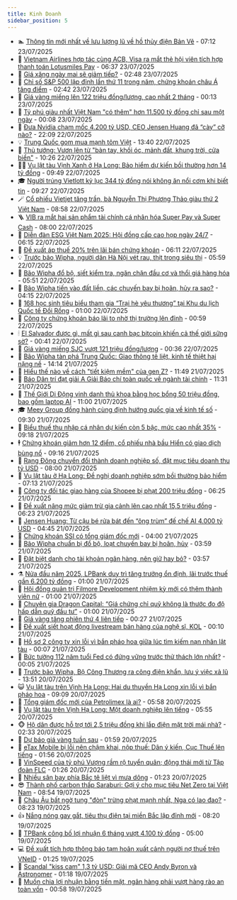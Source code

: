 ```yaml
---
title: Kinh Doanh
sidebar_position: 5
---
```


<!-- dantri-kinh-doanh:START -->
- 🏊 [Thông tin mới nhất về lưu lượng lũ về hồ thủy điện Bản Vẽ](https://dantri.com.vn/kinh-doanh/thong-tin-moi-nhat-ve-luu-luong-lu-ve-ho-thuy-dien-ban-ve-20250723115210202.htm) - 07:12 23/07/2025
- 🦆 [Vietnam Airlines hợp tác cùng ACB, Visa ra mắt thẻ hội viên tích hợp thanh toán Lotusmiles Pay](https://dantri.com.vn/kinh-doanh/vietnam-airlines-hop-tac-cung-acb-visa-ra-mat-the-hoi-vien-tich-hop-thanh-toan-lotusmiles-pay-20250723122814161.htm) - 06:37 23/07/2025
- 🦄 [Giá xăng ngày mai sẽ giảm tiếp?](https://dantri.com.vn/kinh-doanh/gia-xang-ngay-mai-se-giam-tiep-20250722233435406.htm) - 02:48 23/07/2025
- 🌝 [Chỉ số S&amp;P 500 lập đỉnh lần thứ 11 trong năm, chứng khoán châu Á tăng điểm](https://dantri.com.vn/kinh-doanh/chi-so-sp-500-lap-dinh-lan-thu-11-trong-nam-chung-khoan-chau-a-tang-diem-20250723073422948.htm) - 02:42 23/07/2025
- 💃 [Giá vàng miếng lên 122 triệu đồng/lượng, cao nhất 2 tháng](https://dantri.com.vn/kinh-doanh/gia-vang-mieng-len-122-trieu-dongluong-cao-nhat-2-thang-20250723015454268.htm) - 00:13 23/07/2025
- 🦏 [Tỷ phú giàu nhất Việt Nam &quot;có thêm&quot; hơn 11.500 tỷ đồng chỉ sau một ngày](https://dantri.com.vn/kinh-doanh/ty-phu-giau-nhat-viet-nam-co-them-hon-11500-ty-dong-chi-sau-mot-ngay-20250723065259842.htm) - 00:08 23/07/2025
- 🦩 [Đưa Nvidia chạm mốc 4.200 tỷ USD, CEO Jensen Huang đã “cày” cỡ nào?](https://dantri.com.vn/kinh-doanh/dua-nvidia-cham-moc-4200-ty-usd-ceo-jensen-huang-da-cay-co-nao-20250722203645750.htm) - 22:09 22/07/2025
- 💡 [Trung Quốc gom mua mạnh tôm Việt](https://dantri.com.vn/kinh-doanh/trung-quoc-gom-mua-manh-tom-viet-20250722184537115.htm) - 13:40 22/07/2025
- 🌊 [Thủ tướng: Vươn lên từ &quot;bàn tay, khối óc, mảnh đất, khung trời, cửa biển&quot;](https://dantri.com.vn/kinh-doanh/thu-tuong-vuon-len-tu-ban-tay-khoi-oc-manh-dat-khung-troi-cua-bien-20250722165737039.htm) - 10:26 22/07/2025
- 🧑‍💻 [Vụ lật tàu Vịnh Xanh ở Hạ Long: Bảo hiểm dự kiến bồi thường hơn 14 tỷ đồng](https://dantri.com.vn/kinh-doanh/vu-lat-tau-vinh-xanh-o-ha-long-bao-hiem-du-kien-boi-thuong-hon-14-ty-dong-20250722163349760.htm) - 09:49 22/07/2025
- 🎓 [Người trúng Vietlott kỷ lục 344 tỷ đồng nói không ăn nổi cơm khi biết tin](https://dantri.com.vn/kinh-doanh/nguoi-trung-vietlott-ky-luc-344-ty-dong-noi-khong-an-noi-com-khi-biet-tin-20250722161726544.htm) - 09:27 22/07/2025
- 🪄 [Cổ phiếu Vietjet tăng trần, bà Nguyễn Thị Phương Thảo giàu thứ 2 Việt Nam](https://dantri.com.vn/kinh-doanh/co-phieu-vietjet-tang-tran-ba-nguyen-thi-phuong-thao-giau-thu-2-viet-nam-20250722155006900.htm) - 08:58 22/07/2025
- 🪜 [VIB ra mắt hai sản phẩm tài chính cá nhân hóa Super Pay và Super Cash](https://dantri.com.vn/kinh-doanh/vib-ra-mat-hai-san-pham-tai-chinh-ca-nhan-hoa-super-pay-va-super-cash-20250722134707924.htm) - 08:00 22/07/2025
- 🦄 [Diễn đàn ESG Việt Nam 2025: Hội đồng cấp cao họp ngày 24/7](https://dantri.com.vn/kinh-doanh/dien-dan-esg-viet-nam-2025-hoi-dong-cap-cao-hop-ngay-247-20250721204119000.htm) - 06:15 22/07/2025
- 💯 [Đề xuất áp thuế 20% trên lãi bán chứng khoán](https://dantri.com.vn/kinh-doanh/de-xuat-ap-thue-20-tren-lai-ban-chung-khoan-20250722115252548.htm) - 06:11 22/07/2025
- 💡 [Trước bão Wipha, người dân Hà Nội vét rau, thịt trong siêu thị](https://dantri.com.vn/kinh-doanh/truoc-bao-wipha-nguoi-dan-ha-noi-vet-rau-thit-trong-sieu-thi-20250722114540663.htm) - 05:59 22/07/2025
- 🧰 [Bão Wipha đổ bộ, siết kiểm tra, ngăn chặn đầu cơ và thổi giá hàng hóa](https://dantri.com.vn/kinh-doanh/bao-wipha-do-bo-siet-kiem-tra-ngan-chan-dau-co-va-thoi-gia-hang-hoa-20250722123331852.htm) - 05:51 22/07/2025
- 🎊 [Bão Wipha tiến vào đất liền, các chuyến bay bị hoãn, hủy ra sao?](https://dantri.com.vn/kinh-doanh/bao-wipha-tien-vao-dat-lien-cac-chuyen-bay-bi-hoan-huy-ra-sao-20250722010533610.htm) - 04:15 22/07/2025
- 🔭 [168 học sinh tiêu biểu tham gia “Trại hè yêu thương” tại Khu du lịch Quốc tế Đồi Rồng](https://dantri.com.vn/kinh-doanh/168-hoc-sinh-tieu-bieu-tham-gia-trai-he-yeu-thuong-tai-khu-du-lich-quoc-te-doi-rong-20250721174217534.htm) - 01:00 22/07/2025
- 💼 [Công ty chứng khoán báo lãi to nhờ thị trường lên đỉnh](https://dantri.com.vn/kinh-doanh/cong-ty-chung-khoan-bao-lai-to-nho-thi-truong-len-dinh-20250721111928158.htm) - 00:59 22/07/2025
- 🕯 [El Salvador được gì, mất gì sau canh bạc bitcoin khiến cả thế giới sững sờ?](https://dantri.com.vn/kinh-doanh/el-salvador-duoc-gi-mat-gi-sau-canh-bac-bitcoin-khien-ca-the-gioi-sung-so-20250722020317054.htm) - 00:41 22/07/2025
- 🫣 [Giá vàng miếng SJC vượt 121 triệu đồng/lượng](https://dantri.com.vn/kinh-doanh/gia-vang-mieng-sjc-vuot-121-trieu-dongluong-20250721235926645.htm) - 00:36 22/07/2025
- 🤠 [Bão Wipha tàn phá Trung Quốc: Giao thông tê liệt, kinh tế thiệt hại nặng nề](https://dantri.com.vn/kinh-doanh/bao-wipha-tan-pha-trung-quoc-giao-thong-te-liet-kinh-te-thiet-hai-nang-ne-20250721194444163.htm) - 14:14 21/07/2025
- 🌈 [Hiểu thế nào về cách &quot;tiết kiệm mềm&quot; của gen Z?](https://dantri.com.vn/kinh-doanh/hieu-the-nao-ve-cach-tiet-kiem-mem-cua-gen-z-20250714084708762.htm) - 11:49 21/07/2025
- 🦅 [Báo Dân trí đạt giải A Giải Báo chí toàn quốc về ngành tài chính](https://dantri.com.vn/kinh-doanh/bao-dan-tri-dat-giai-a-giai-bao-chi-toan-quoc-ve-nganh-tai-chinh-20250721180302536.htm) - 11:31 21/07/2025
- 🌁 [Thế Giới Di Động vinh danh thủ khoa bằng học bổng 50 triệu đồng, bao gồm laptop AI](https://dantri.com.vn/kinh-doanh/the-gioi-di-dong-vinh-danh-thu-khoa-bang-hoc-bong-50-trieu-dong-bao-gom-laptop-ai-20250721165821766.htm) - 11:00 21/07/2025
- 🎓 [Meey Group đồng hành cùng định hướng quốc gia về kinh tế số](https://dantri.com.vn/kinh-doanh/meey-group-dong-hanh-cung-dinh-huong-quoc-gia-ve-kinh-te-so-20250721154331741.htm) - 09:30 21/07/2025
- 📝 [Biểu thuế thu nhập cá nhân dự kiến còn 5 bậc, mức cao nhất 35%](https://dantri.com.vn/kinh-doanh/bieu-thue-thu-nhap-ca-nhan-du-kien-con-5-bac-muc-cao-nhat-35-20250721145803787.htm) - 09:18 21/07/2025
- 🕴 [Chứng khoán giảm hơn 12 điểm, cổ phiếu nhà bầu Hiển có giao dịch bùng nổ](https://dantri.com.vn/kinh-doanh/chung-khoan-giam-hon-12-diem-co-phieu-nha-bau-hien-co-giao-dich-bung-no-20250721160934536.htm) - 09:16 21/07/2025
- 🧰 [Rạng Đông chuyển đổi thành doanh nghiệp số, đặt mục tiêu doanh thu tỷ USD](https://dantri.com.vn/kinh-doanh/rang-dong-chuyen-doi-thanh-doanh-nghiep-so-dat-muc-tieu-doanh-thu-ty-usd-20250721140913355.htm) - 08:00 21/07/2025
- 🤖 [Vụ lật tàu ở Hạ Long: Đề nghị doanh nghiệp sớm bồi thường bảo hiểm](https://dantri.com.vn/kinh-doanh/vu-lat-tau-o-ha-long-de-nghi-doanh-nghiep-som-boi-thuong-bao-hiem-20250721133324374.htm) - 07:13 21/07/2025
- 🤠 [Công ty đối tác giao hàng của Shopee bị phạt 200 triệu đồng](https://dantri.com.vn/kinh-doanh/cong-ty-doi-tac-giao-hang-cua-shopee-bi-phat-200-trieu-dong-20250721123337275.htm) - 06:25 21/07/2025
- 🌮 [Đề xuất nâng mức giảm trừ gia cảnh lên cao nhất 15,5 triệu đồng](https://dantri.com.vn/kinh-doanh/de-xuat-nang-muc-giam-tru-gia-canh-len-cao-nhat-155-trieu-dong-20250721132040439.htm) - 06:23 21/07/2025
- 🦄 [Jensen Huang: Từ cậu bé rửa bát đến “ông trùm” đế chế AI 4.000 tỷ USD](https://dantri.com.vn/kinh-doanh/jensen-huang-tu-cau-be-rua-bat-den-ong-trum-de-che-ai-4000-ty-usd-20250720155038428.htm) - 04:45 21/07/2025
- 👺 [Chứng khoán SSI có tổng giám đốc mới](https://dantri.com.vn/kinh-doanh/chung-khoan-ssi-co-tong-giam-doc-moi-20250721104038490.htm) - 04:00 21/07/2025
- 🤗 [Bão Wipha chuẩn bị đổ bộ, loạt chuyến bay bị hoãn, hủy](https://dantri.com.vn/kinh-doanh/bao-wipha-chuan-bi-do-bo-loat-chuyen-bay-bi-hoan-huy-20250721105607532.htm) - 03:59 21/07/2025
- 💪 [Đặt biệt danh cho tài khoản ngân hàng, nên giữ hay bỏ?](https://dantri.com.vn/kinh-doanh/dat-biet-danh-cho-tai-khoan-ngan-hang-nen-giu-hay-bo-20250721072640479.htm) - 03:57 21/07/2025
- ⚗️ [Nửa đầu năm 2025, LPBank duy trì tăng trưởng ổn định, lãi trước thuế gần 6.200 tỷ đồng](https://dantri.com.vn/kinh-doanh/nua-dau-nam-2025-lpbank-duy-tri-tang-truong-on-dinh-lai-truoc-thue-gan-6200-ty-dong-20250720184216414.htm) - 01:00 21/07/2025
- 🧠 [Hội đồng quản trị Filmore Development nhiệm kỳ mới có thêm thành viên nữ](https://dantri.com.vn/kinh-doanh/hoi-dong-quan-tri-filmore-development-nhiem-ky-moi-co-them-thanh-vien-nu-20250720090806175.htm) - 01:00 21/07/2025
- 🗽 [Chuyên gia Dragon Capital: “Giá chứng chỉ quỹ không là thước đo độ hấp dẫn quỹ đầu tư”](https://dantri.com.vn/kinh-doanh/chuyen-gia-dragon-capital-gia-chung-chi-quy-khong-la-thuoc-do-do-hap-dan-quy-dau-tu-20250718165858921.htm) - 01:00 21/07/2025
- 🫣 [Giá vàng tăng phiên thứ 4 liên tiếp](https://dantri.com.vn/kinh-doanh/gia-vang-tang-phien-thu-4-lien-tiep-20250721063506042.htm) - 00:27 21/07/2025
- 🫣 [Đề xuất siết hoạt động livestream bán hàng của nghệ sĩ, KOL](https://dantri.com.vn/kinh-doanh/de-xuat-siet-hoat-dong-livestream-ban-hang-cua-nghe-si-kol-20250719160736438.htm) - 00:10 21/07/2025
- 🫣 [Hồ sơ 2 công ty xin lỗi vì bắn pháo hoa giữa lúc tìm kiếm nạn nhân lật tàu](https://dantri.com.vn/kinh-doanh/ho-so-2-cong-ty-xin-loi-vi-ban-phao-hoa-giua-luc-tim-kiem-nan-nhan-lat-tau-20250720221247754.htm) - 00:07 21/07/2025
- 💂 [Bức tường 112 năm tuổi Fed có đứng vững trước thử thách lớn nhất?](https://dantri.com.vn/kinh-doanh/buc-tuong-112-nam-tuoi-fed-co-dung-vung-truoc-thu-thach-lon-nhat-20250720165425184.htm) - 00:05 21/07/2025
- 💫 [Trước bão Wipha, Bộ Công Thương ra công điện khẩn, lưu ý việc xả lũ](https://dantri.com.vn/kinh-doanh/truoc-bao-wipha-bo-cong-thuong-ra-cong-dien-khan-luu-y-viec-xa-lu-20250720193156672.htm) - 13:51 20/07/2025
- 😺 [Vụ lật tàu trên Vịnh Hạ Long: Hai du thuyền Hạ Long xin lỗi vì bắn pháo hoa](https://dantri.com.vn/kinh-doanh/vu-lat-tau-tren-vinh-ha-long-hai-du-thuyen-ha-long-xin-loi-vi-ban-phao-hoa-20250720144858473.htm) - 09:09 20/07/2025
- 🦆 [Tổng giám đốc mới của Petrolimex là ai?](https://dantri.com.vn/kinh-doanh/tong-giam-doc-moi-cua-petrolimex-la-ai-20250720002809873.htm) - 05:58 20/07/2025
- 👀 [Vụ lật tàu trên Vịnh Hạ Long: Một doanh nghiệp lên tiếng](https://dantri.com.vn/kinh-doanh/vu-lat-tau-tren-vinh-ha-long-mot-doanh-nghiep-len-tieng-20250720111745213.htm) - 05:55 20/07/2025
- 🐵 [Hộ dân được hỗ trợ tới 2,5 triệu đồng khi lắp điện mặt trời mái nhà?](https://dantri.com.vn/kinh-doanh/ho-dan-duoc-ho-tro-toi-25-trieu-dong-khi-lap-dien-mat-troi-mai-nha-20250719235712208.htm) - 02:33 20/07/2025
- 🤖 [Dự báo giá vàng tuần sau](https://dantri.com.vn/kinh-doanh/du-bao-gia-vang-tuan-sau-20250720001049145.htm) - 01:59 20/07/2025
- 💂 [eTax Mobile bị lỗi nên chậm khai, nộp thuế: Dân ý kiến, Cục Thuế lên tiếng](https://dantri.com.vn/kinh-doanh/etax-mobile-bi-loi-nen-cham-khai-nop-thue-dan-y-kien-cuc-thue-len-tieng-20250720000229566.htm) - 01:56 20/07/2025
- 🦆 [VinSpeed của tỷ phú Vượng rầm rộ tuyển quân; động thái mới từ Tập đoàn FLC](https://dantri.com.vn/kinh-doanh/vinspeed-cua-ty-phu-vuong-ram-ro-tuyen-quan-dong-thai-moi-tu-tap-doan-flc-20250720074019172.htm) - 01:26 20/07/2025
- 🦅 [Nhiều sân bay phía Bắc tê liệt vì mưa dông](https://dantri.com.vn/kinh-doanh/nhieu-san-bay-phia-bac-te-liet-vi-mua-dong-20250720005800119.htm) - 01:23 20/07/2025
- 😎 [Thành phố carbon thấp Saraburi: Gợi ý cho mục tiêu Net Zero tại Việt Nam](https://dantri.com.vn/kinh-doanh/thanh-pho-carbon-thap-saraburi-goi-y-cho-muc-tieu-net-zero-tai-viet-nam-20250719154942835.htm) - 08:54 19/07/2025
- 🐎 [Châu Âu bất ngờ tung &quot;đòn&quot; trừng phạt mạnh nhất, Nga có lao đao?](https://dantri.com.vn/kinh-doanh/chau-au-bat-ngo-tung-don-trung-phat-manh-nhat-nga-co-lao-dao-20250718220454176.htm) - 08:23 19/07/2025
- 👍 [Nắng nóng gay gắt, tiêu thụ điện tại miền Bắc lập đỉnh mới](https://dantri.com.vn/kinh-doanh/nang-nong-gay-gat-tieu-thu-dien-tai-mien-bac-lap-dinh-moi-20250719094855506.htm) - 08:20 19/07/2025
- 🦒 [TPBank công bố lợi nhuận 6 tháng vượt 4.100 tỷ đồng](https://dantri.com.vn/kinh-doanh/tpbank-cong-bo-loi-nhuan-6-thang-vuot-4100-ty-dong-20250719111821160.htm) - 05:00 19/07/2025
- 💻 [Đề xuất tích hợp thông báo tạm hoãn xuất cảnh người nợ thuế trên VNeID](https://dantri.com.vn/kinh-doanh/de-xuat-tich-hop-thong-bao-tam-hoan-xuat-canh-nguoi-no-thue-tren-vneid-20250719004922248.htm) - 01:25 19/07/2025
- 👺 [Scandal &quot;kiss cam&quot; 1,3 tỷ USD: Giải mã CEO Andy Byron và Astronomer](https://dantri.com.vn/kinh-doanh/scandal-kiss-cam-13-ty-usd-giai-ma-ceo-andy-byron-va-astronomer-20250718151002827.htm) - 01:18 19/07/2025
- 🧐 [Muốn chia lợi nhuận bằng tiền mặt, ngân hàng phải vượt hàng rào an toàn vốn](https://dantri.com.vn/kinh-doanh/muon-chia-loi-nhuan-bang-tien-mat-ngan-hang-phai-vuot-hang-rao-an-toan-von-20250719011821370.htm) - 00:58 19/07/2025<!-- dantri-kinh-doanh:END -->
